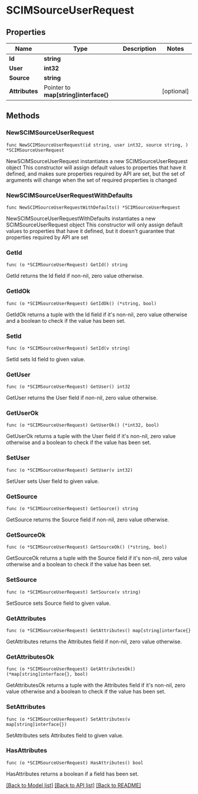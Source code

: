 # SCIMSourceUserRequest

## Properties

Name | Type | Description | Notes
------------ | ------------- | ------------- | -------------
**Id** | **string** |  | 
**User** | **int32** |  | 
**Source** | **string** |  | 
**Attributes** | Pointer to **map[string]interface{}** |  | [optional] 

## Methods

### NewSCIMSourceUserRequest

`func NewSCIMSourceUserRequest(id string, user int32, source string, ) *SCIMSourceUserRequest`

NewSCIMSourceUserRequest instantiates a new SCIMSourceUserRequest object
This constructor will assign default values to properties that have it defined,
and makes sure properties required by API are set, but the set of arguments
will change when the set of required properties is changed

### NewSCIMSourceUserRequestWithDefaults

`func NewSCIMSourceUserRequestWithDefaults() *SCIMSourceUserRequest`

NewSCIMSourceUserRequestWithDefaults instantiates a new SCIMSourceUserRequest object
This constructor will only assign default values to properties that have it defined,
but it doesn't guarantee that properties required by API are set

### GetId

`func (o *SCIMSourceUserRequest) GetId() string`

GetId returns the Id field if non-nil, zero value otherwise.

### GetIdOk

`func (o *SCIMSourceUserRequest) GetIdOk() (*string, bool)`

GetIdOk returns a tuple with the Id field if it's non-nil, zero value otherwise
and a boolean to check if the value has been set.

### SetId

`func (o *SCIMSourceUserRequest) SetId(v string)`

SetId sets Id field to given value.


### GetUser

`func (o *SCIMSourceUserRequest) GetUser() int32`

GetUser returns the User field if non-nil, zero value otherwise.

### GetUserOk

`func (o *SCIMSourceUserRequest) GetUserOk() (*int32, bool)`

GetUserOk returns a tuple with the User field if it's non-nil, zero value otherwise
and a boolean to check if the value has been set.

### SetUser

`func (o *SCIMSourceUserRequest) SetUser(v int32)`

SetUser sets User field to given value.


### GetSource

`func (o *SCIMSourceUserRequest) GetSource() string`

GetSource returns the Source field if non-nil, zero value otherwise.

### GetSourceOk

`func (o *SCIMSourceUserRequest) GetSourceOk() (*string, bool)`

GetSourceOk returns a tuple with the Source field if it's non-nil, zero value otherwise
and a boolean to check if the value has been set.

### SetSource

`func (o *SCIMSourceUserRequest) SetSource(v string)`

SetSource sets Source field to given value.


### GetAttributes

`func (o *SCIMSourceUserRequest) GetAttributes() map[string]interface{}`

GetAttributes returns the Attributes field if non-nil, zero value otherwise.

### GetAttributesOk

`func (o *SCIMSourceUserRequest) GetAttributesOk() (*map[string]interface{}, bool)`

GetAttributesOk returns a tuple with the Attributes field if it's non-nil, zero value otherwise
and a boolean to check if the value has been set.

### SetAttributes

`func (o *SCIMSourceUserRequest) SetAttributes(v map[string]interface{})`

SetAttributes sets Attributes field to given value.

### HasAttributes

`func (o *SCIMSourceUserRequest) HasAttributes() bool`

HasAttributes returns a boolean if a field has been set.


[[Back to Model list]](../README.md#documentation-for-models) [[Back to API list]](../README.md#documentation-for-api-endpoints) [[Back to README]](../README.md)


